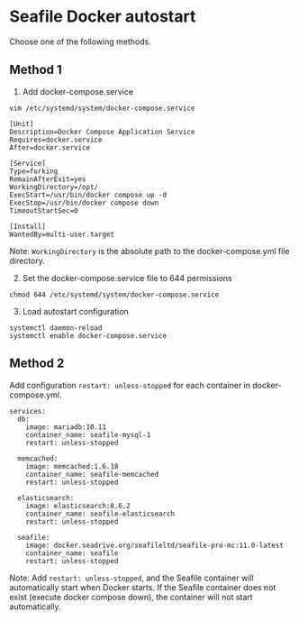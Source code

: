 # Seafile Docker autostart

Choose one of the following methods.

## Method 1

1. Add docker-compose.service

`vim /etc/systemd/system/docker-compose.service`

```
[Unit]
Description=Docker Compose Application Service
Requires=docker.service
After=docker.service

[Service]
Type=forking
RemainAfterExit=yes
WorkingDirectory=/opt/   
ExecStart=/usr/bin/docker compose up -d
ExecStop=/usr/bin/docker compose down
TimeoutStartSec=0

[Install]
WantedBy=multi-user.target
```

Note: `WorkingDirectory` is the absolute path to the docker-compose.yml file directory.

2. Set the docker-compose.service file to 644 permissions

```
chmod 644 /etc/systemd/system/docker-compose.service
```

3. Load autostart configuration

```
systemctl daemon-reload
systemctl enable docker-compose.service
```

## Method 2

Add configuration `restart: unless-stopped` for each container in docker-compose.yml.

```
services:
  db:
    image: mariadb:10.11
    container_name: seafile-mysql-1
    restart: unless-stopped

  memcached:
    image: memcached:1.6.18
    container_name: seafile-memcached
    restart: unless-stopped

  elasticsearch:
    image: elasticsearch:8.6.2
    container_name: seafile-elasticsearch
    restart: unless-stopped

  seafile:
    image: docker.seadrive.org/seafileltd/seafile-pro-mc:11.0-latest
    container_name: seafile
    restart: unless-stopped
```

Note: Add `restart: unless-stopped`, and the Seafile container will automatically start when Docker starts. If the Seafile container does not exist (execute docker compose down), the container will not start automatically.
